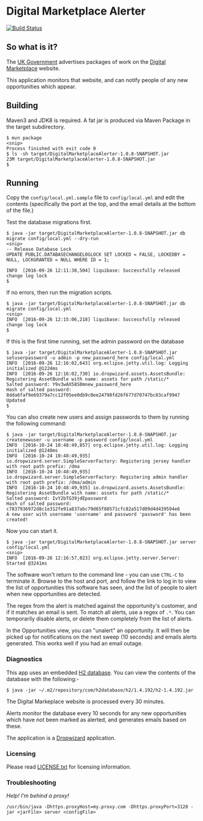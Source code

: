 # Digital Marketplace Alerter

[![Build Status](https://travis-ci.org/AndrewGorton/DigitalMarketplaceAlerter.svg?branch=master)](https://travis-ci.org/AndrewGorton/DigitalMarketplaceAlerter)

## So what is it?

The [UK Government](https://www.gov.uk) advertises packages of work on the [Digital Marketplace](https://www.digitalmarketplace.service.gov.uk/digital-outcomes-and-specialists/opportunities) website.

This application monitors that website, and can notify people of any new opportunities which appear.


## Building

Maven3 and JDK8 is required. A fat jar is produced via Maven Package in the target subdirectory.
```
$ mvn package
<snip>
Process finished with exit code 0
$ ls -sh target/DigitalMarketplaceAlerter-1.0.8-SNAPSHOT.jar
23M target/DigitalMarketplaceAlerter-1.0.8-SNAPSHOT.jar
$
```

## Running

Copy the ```config/local.yml.sample``` file to ```config/local.yml``` and edit the contents (specifically the port at the top, and the email details at the bottom of the file.)

Test the database migrations first.

```
$ java -jar target/DigitalMarketplaceAlerter-1.0.8-SNAPSHOT.jar db migrate config/local.yml --dry-run
<snip>
-- Release Database Lock
UPDATE PUBLIC.DATABASECHANGELOGLOCK SET LOCKED = FALSE, LOCKEDBY = NULL, LOCKGRANTED = NULL WHERE ID = 1;

INFO  [2016-09-26 12:11:38,504] liquibase: Successfully released change log lock
$
```

If no errors, then run the migration scripts.

```
$ java -jar target/DigitalMarketplaceAlerter-1.0.8-SNAPSHOT.jar db migrate config/local.yml
<snip>
INFO  [2016-09-26 12:15:06,218] liquibase: Successfully released change log lock
$ 
```

If this is the first time running, set the admin password on the database

```
$ java -jar target/DigitalMarketplaceAlerter-1.0.8-SNAPSHOT.jar setuserpassword -u admin -p new_password_here config/local.yml
INFO  [2016-09-26 12:16:02,643] org.eclipse.jetty.util.log: Logging initialized @1224ms
INFO  [2016-09-26 12:16:02,730] io.dropwizard.assets.AssetsBundle: Registering AssetBundle with name: assets for path /static/*
Salted password: Y9v3wAX58S0mnew_password_here
Hash of salted password: 8dda6faf9e69379a7cc12f05ee0db9c0ee24798fd26f677d70747bc83caf9947
Updated
$
```

You can also create new users and assign passwords to them by running the following command:

```
$ java -jar target/DigitalMarketplaceAlerter-1.0.8-SNAPSHOT.jar createnewuser -u username -p password config/local.yml
INFO  [2016-10-24 10:48:49,857] org.eclipse.jetty.util.log: Logging initialized @1248ms
INFO  [2016-10-24 10:48:49,935] io.dropwizard.server.SimpleServerFactory: Registering jersey handler with root path prefix: /dma
INFO  [2016-10-24 10:48:49,935] io.dropwizard.server.SimpleServerFactory: Registering admin handler with root path prefix: /dma/admin
INFO  [2016-10-24 10:48:49,935] io.dropwizard.assets.AssetsBundle: Registering AssetBundle with name: assets for path /static/*
Salted password: IvY2bTG39jdEpassword
Hash of salted password: c7837936972d8c1e312fe91a837abc79d65f88571cfc82a517d09d4d439594e6
A new user with username 'username' and password 'password' has been created!

```

Now you can start it.

```
$ java -jar target/DigitalMarketplaceAlerter-1.0.8-SNAPSHOT.jar server config/local.yml
<snip>
INFO  [2016-09-26 12:16:57,023] org.eclipse.jetty.server.Server: Started @3241ms
```

The software won't return to the command line - you can use ```CTRL-C``` to terminate it. Browse to the host and port, and 
follow the link to log in to view the list of opportunities this software has seen, and the list of people to alert when
new opportunities are detected.

The regex from the alert is matched against the opportunity's customer, and if it matches an email is sent. To 
match all alerts, use a regex of ```.*```. You can temporarily disable alerts, or delete them completely from the
list of alerts.

In the Opportunities view, you can "unalert" an opportunity. It will then be picked up for notifications on the
next sweep (10 seconds) and emails alerts generated. This works well if you had an email outage.

### Diagnostics

This app uses an embedded [H2 database](http://www.h2database.com/). You can view the contents
of the database with the following:-

```
$ java -jar ~/.m2/repository/com/h2database/h2/1.4.192/h2-1.4.192.jar
```

The Digital Markeplace website is processed every 30 minutes.

Alerts monitor the database every 10 seconds for any new opportunities which have not been 
marked as alerted, and generates emails based on these.


The application is a [Dropwizard](http://www.dropwizard.io) application.

### Licensing

Please read [LICENSE.txt](LICENSE.txt) for licensing information.

### Troubleshooting

*Help! I'm behind a proxy!*

```
/usr/bin/java -Dhttps.proxyHost=my.proxy.com -Dhttps.proxyPort=3128 -jar <jarFile> server <configFile>
```
